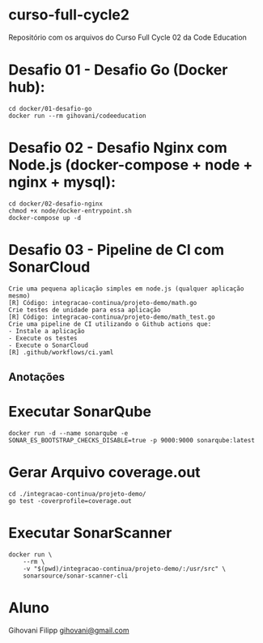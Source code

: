 # curso-full-cycle2
Repositório com os arquivos do Curso Full Cycle 02 da Code Education

# Desafio 01 - Desafio Go (Docker hub):
```
cd docker/01-desafio-go
docker run --rm gihovani/codeeducation
```

# Desafio 02 - Desafio Nginx com Node.js (docker-compose + node + nginx + mysql):
```
cd docker/02-desafio-nginx
chmod +x node/docker-entrypoint.sh 
docker-compose up -d  
```

# Desafio 03 - Pipeline de CI com SonarCloud
```
Crie uma pequena aplicação simples em node.js (qualquer aplicação mesmo)
[R] Código: integracao-continua/projeto-demo/math.go
Crie testes de unidade para essa aplicação
[R] Código: integracao-continua/projeto-demo/math_test.go 
Crie uma pipeline de CI utilizando o Github actions que:
- Instale a aplicação 
- Execute os testes
- Execute o SonarCloud
[R] .github/workflows/ci.yaml
```

## Anotações
# Executar SonarQube
```
docker run -d --name sonarqube -e SONAR_ES_BOOTSTRAP_CHECKS_DISABLE=true -p 9000:9000 sonarqube:latest
```

# Gerar Arquivo coverage.out
```
cd ./integracao-continua/projeto-demo/
go test -coverprofile=coverage.out
```

# Executar SonarScanner
```
docker run \
    --rm \
    -v "$(pwd)/integracao-continua/projeto-demo/:/usr/src" \
    sonarsource/sonar-scanner-cli
```

# Aluno 
Gihovani Filipp <gihovani@gmail.com>
